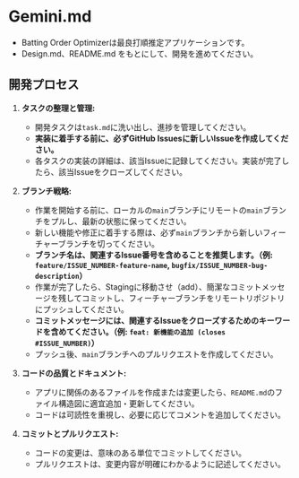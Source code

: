 # Gemini.md

* Batting Order Optimizerは最良打順推定アプリケーションです。
* Design.md、README.md をもとにして、開発を進めてください。

## 開発プロセス

1.  **タスクの整理と管理:**
    *   開発タスクは`task.md`に洗い出し、進捗を管理してください。
    *   **実装に着手する前に、必ずGitHub Issuesに新しいIssueを作成してください。**
    *   各タスクの実装の詳細は、該当Issueに記録してください。実装が完了したら、該当Issueをクローズしてください。

2.  **ブランチ戦略:**
    *   作業を開始する前に、ローカルの`main`ブランチにリモートの`main`ブランチをプルし、最新の状態に保ってください。
    *   新しい機能や修正に着手する際は、必ず`main`ブランチから新しいフィーチャーブランチを切ってください。
    *   **ブランチ名は、関連するIssue番号を含めることを推奨します。（例: `feature/ISSUE_NUMBER-feature-name`, `bugfix/ISSUE_NUMBER-bug-description`）**
    *   作業が完了したら、Stagingに移動させ（add）、簡潔なコミットメッセージを残してコミットし、フィーチャーブランチをリモートリポジトリにプッシュしてください。
    *   **コミットメッセージには、関連するIssueをクローズするためのキーワードを含めてください。（例: `feat: 新機能の追加 (closes #ISSUE_NUMBER)`）**
    *   プッシュ後、`main`ブランチへのプルリクエストを作成してください。

3.  **コードの品質とドキュメント:**
    *   アプリに関係のあるファイルを作成または変更したら、`README.md`のファイル構造図に適宜追加・更新してください。
    *   コードは可読性を重視し、必要に応じてコメントを追加してください。

4.  **コミットとプルリクエスト:**
    *   コードの変更は、意味のある単位でコミットしてください。
    *   プルリクエストは、変更内容が明確にわかるように記述してください。
